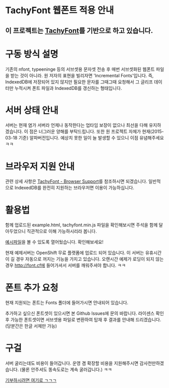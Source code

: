 # TachyFont 웹폰트 적용 안내
###

## 이 프로젝트는 [TachyFont](https://github.com/googlei18n/TachyFont)를 기반으로 하고 있습니다.

구동 방식 설명
========

기존의 nfont, typeeninge 등의 서브셋용 문자셋 전송 후 매번 서브셋화된 웹폰트 파일을 받는 것이 아니라. 원 저자의 표현을 빌리자면 'Incremental Fonts'입니다. 즉, IndexedDB에 저장되어 있지 않지만 필요한 문자를 그때그때 요청해서 그 글리프 데이터만 누적시켜 폰트 파일과 IndexedDB를 갱신하는 형태입니다.

서버 상태 안내
========

서버는 현재 염가 서버라 언제나 동작한다는 업타임 보장이 없으나 최선을 다해 유지하겠습니다. 이 점은 너그러운 양해를 부탁드립니다. 또한 원 프로젝트 자체가 현재(2015-03-18 기준) 알파버전입니다. 예상치 못한 일이 늘 발생할 수 있으니 이점 유념해주세요 ㅋㅋ

브라우저 지원 안내
===============

관련 상세 사항은 [TachyFont - Browser Support](https://github.com/googlei18n/TachyFont#browser-support)를 참조하시면 되겠습니다. 일반적으로 IndexedDB를 완전히 지원하는 브라우저면 이용이 가능하십니다.

활용법
====================

함께 업로드된 example.html, tachyfont.min.js 파일을 확인해보시면 주석을 함께 달아두었으니 직관적으로 이해 가능하시리라 봅니다.

[예시파일](https://cdn.rawgit.com/c8seki/webfont-tachyfont/e0024c2127135944f0b95bf4fc167ec52a46898a/example.html)을 볼 수 있도록 열어뒀습니다. 확인해보세요!

현재 예제서버는 OpenShift 무료 플랫폼에 업로드 되어 있습니다. 이 서버는 유휴시간이 길 경우 자동으로 꺼지는 기능을 가지고 있습니다. 오랜시간 예제가 로딩이 되지 않는 경우 http://font.cf에 들어가셔서 서버를 깨워주셔야 합니다. ㅋㅋ

폰트 추가 요청
====================

현재 지원되는 폰트는 Fonts 폴더에 들어가시면 안내되어 있습니다.

추가하고 싶으신 폰트셋이 있으시면 본 Github Issues에 문의 바랍니다. 라이센스 확인후 가능한 폰트셋이면 서브셋용 파일로 변환하여 탑재 후 결과를 안내해 드리겠습니다. (당분간은 한글 서체만 가능)

구걸
====================

서버 굴리는데도 비용이 들어갑니다. 운영 겸 확장할 비용을 지원해주시면 감사천만하겠습니다. (물론 안주셔도 똥속도로는 계속 굴러갑니다.) ㅋㅋ

[기부하시려면 여기로 ㄱㄱㄱ](https://www.paypal.com/cgi-bin/webscr?cmd=_donations&business=4W3BC7TM9HEGG&lc=KR&item_name=Webfont%20Server%20with%20TachyFont&item_number=TACHY1503&currency_code=USD&bn=PP%2dDonationsBF%3abtn_donateCC_LG%2egif%3aNonHosted)
